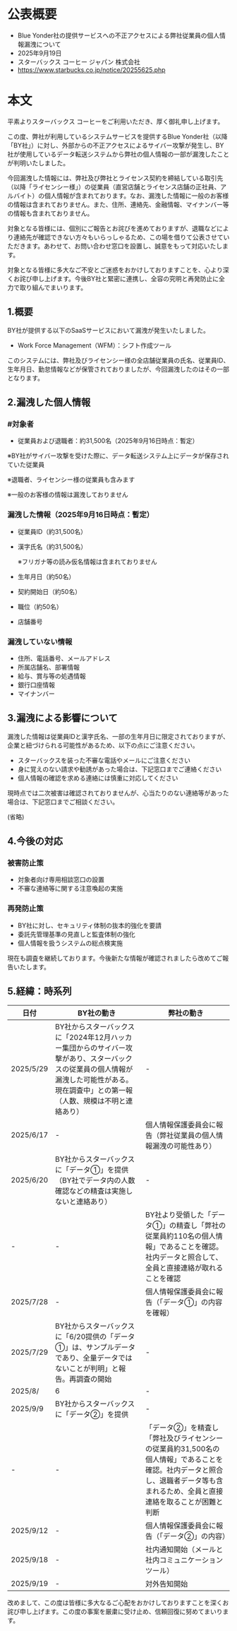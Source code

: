 # 公表概要
- Blue Yonder社の提供サービスへの不正アクセスによる弊社従業員の個人情報漏洩について
- 2025年9月19日
- スターバックス コーヒー ジャパン 株式会社
- https://www.starbucks.co.jp/notice/20255625.php

# 本文
平素よりスターバックス コーヒーをご利用いただき、厚く御礼申し上げます。

この度、弊社が利用しているシステムサービスを提供するBlue Yonder社（以降「BY社」）に対し、外部からの不正アクセスによるサイバー攻撃が発生し、BY社が使用しているデータ転送システムから弊社の個人情報の一部が漏洩したことが判明いたしました。

今回漏洩した情報には、弊社及び弊社とライセンス契約を締結している取引先（以降「ライセンシー様」）の従業員（直営店舗とライセンス店舗の正社員、アルバイト）の個人情報が含まれております。なお、漏洩した情報に一般のお客様の情報は含まれておりません。また、住所、連絡先、金融情報、マイナンバー等の情報も含まれておりません。

対象となる皆様には、個別にご報告とお詫びを進めておりますが、退職などにより連絡先が確認できない方々もいらっしゃるため、この場を借りて公表させていただきます。あわせて、お問い合わせ窓口を設置し、誠意をもって対応いたします。

対象となる皆様に多大なご不安とご迷惑をおかけしておりますことを、心より深くお詫び申し上げます。今後BY社と緊密に連携し、全容の究明と再発防止に全力で取り組んでまいります。

## 1.概要
BY社が提供する以下のSaaSサービスにおいて漏洩が発生いたしました。
- Work Force Management（WFM）：シフト作成ツール

このシステムには、弊社及びライセンシー様の全店舗従業員の氏名、従業員ID、生年月日、勤怠情報などが保管されておりましたが、今回漏洩したのはその一部となります。

## 2.漏洩した個人情報
### #対象者
- 従業員および退職者：約31,500名（2025年9月16日時点：暫定）

※BY社がサイバー攻撃を受けた際に、データ転送システム上にデータが保存されていた従業員

※退職者、ライセンシー様の従業員も含みます

※一般のお客様の情報は漏洩しておりません

### 漏洩した情報（2025年9月16日時点：暫定）
- 従業員ID（約31,500名）
- 漢字氏名（約31,500名）

  ※フリガナ等の読み仮名情報は含まれておりません
- 生年月日（約50名）
- 契約開始日（約50名）
- 職位（約50名）
- 店舗番号

### 漏洩していない情報
- 住所、電話番号、メールアドレス
- 所属店舗名、部署情報
- 給与、賞与等の処遇情報
- 銀行口座情報
- マイナンバー

## 3.漏洩による影響について
漏洩した情報は従業員IDと漢字氏名、一部の生年月日に限定されておりますが、企業と紐づけられる可能性があるため、以下の点にご注意ください。
- スターバックスを装った不審な電話やメールにご注意ください
- 身に覚えのない請求や勧誘があった場合は、下記窓口までご連絡ください
- 個人情報の確認を求める連絡には慎重に対応してください

現時点では二次被害は確認されておりませんが、心当たりのない連絡等があった場合は、下記窓口までご相談ください。

(省略)

## 4.今後の対応
### 被害防止策
- 対象者向け専用相談窓口の設置
- 不審な連絡等に関する注意喚起の実施

### 再発防止策
- BY社に対し、セキュリティ体制の抜本的強化を要請
- 委託先管理基準の見直しと監査体制の強化
- 個人情報を扱うシステムの総点検実施

現在も調査を継続しております。今後新たな情報が確認されましたら改めてご報告いたします。

## 5.経緯：時系列
|日付|BY社の動き|弊社の動き|
|---|---|---|
|2025/5/29|BY社からスターバックスに「2024年12月ハッカー集団からのサイバー攻撃があり、スターバックスの従業員の個人情報が漏洩した可能性がある。現在調査中」との第一報（人数、規模は不明と連絡あり）|-|
|2025/6/17|-|個人情報保護委員会に報告（弊社従業員の個人情報漏洩の可能性あり）|
|2025/6/20|	BY社からスターバックスに「データ①」を提供（BY社でデータ内の人数確認などの精査は実施しないと連絡あり）|	-|
|-|	-|	BY社より受領した「データ①」の精査し「弊社の従業員約110名の個人情報」であることを確認。社内データと照合して、全員と直接連絡が取れることを確認|
|2025/7/28|	-	|個人情報保護委員会に報告（「データ①」の内容を確報）|
|2025/7/29|	BY社からスターバックスに「6/20提供の「データ①」は、サンプルデータであり、全量データではないことが判明」と報告。再調査の開始|	-|
|2025/8/|6|	-	|個人情報保護委員会に報告（BY社の7/29の内容を報告）|
|2025/9/9|	BY社からスターバックスに「データ②」を提供|	-|
|-	|-	|「データ②」を精査し「弊社及びライセンシーの従業員約31,500名の個人情報」であることを確認。社内データと照合し、退職者データ等も含まれるため、全員と直接連絡を取ることが困難と判断|
|2025/9/12|	-	|個人情報保護委員会に報告（「データ②」の内容）|
|2025/9/18|	-	|社内通知開始（メールと社内コミュニケーションツール）|
|2025/9/19|	-	|対外告知開始|

改めまして、この度は皆様に多大なるご心配をおかけしておりますことを深くお詫び申し上げます。この度の事案を厳粛に受け止め、信頼回復に努めてまいります。
